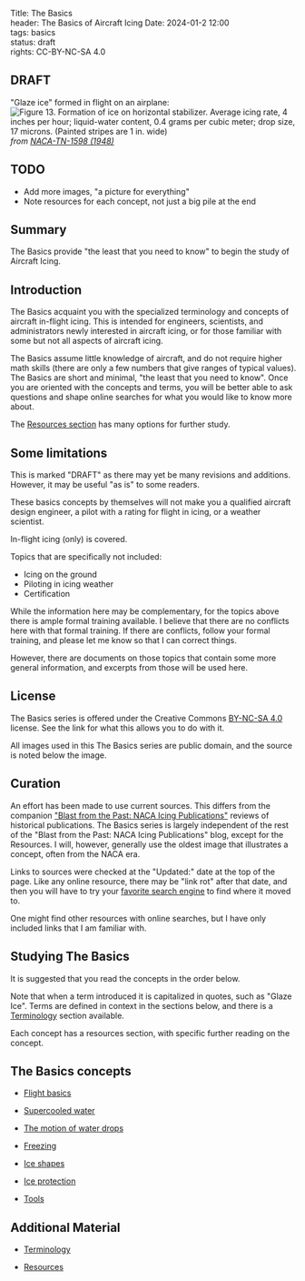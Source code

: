Title: The Basics    
header: The Basics of Aircraft Icing
Date: 2024-01-2 12:00  
tags: basics  
status: draft  
rights: CC-BY-NC-SA 4.0

## DRAFT  
 
"Glaze ice" formed in flight on an airplane:  
![Figure 13. Formation of ice on horizontal stabilizer. 
Average icing rate, 4 inches per hour; liquid-water content, 
0.4 grams per cubic meter; drop size, 17 microns. (Painted stripes are 
1 in. wide)](/images/naca-tn-1598/Figure13.png)  
_from [NACA-TN-1598 (1948)](https://ntrs.nasa.gov/citations/19810068605)_  
 
## TODO  
 
- Add more images, "a picture for everything"  
- Note resources for each concept, not just a big pile at the end  

## Summary  

The Basics provide "the least that you need to know" to begin the study of Aircraft Icing.  

## Introduction  

The Basics acquaint you with the specialized terminology and concepts of aircraft in-flight icing. 
This is intended for engineers, scientists, and administrators newly interested in aircraft icing, 
or for those familiar with some but not all aspects of aircraft icing. 

The Basics assume little knowledge of aircraft, and do not require higher math skills 
(there are only a few numbers that give ranges of typical values). 
The Basics are short and minimal, "the least that you need to know". 
Once you are oriented with the concepts and terms, you will be better able to 
ask questions and shape online searches for what you would like to know more about. 

The [Resources section]({filename}resources.md) has many options for further study.  

## Some limitations  

This is marked "DRAFT" as there may yet be many revisions and additions. 
However, it may be useful "as is" to some readers.  

These basics concepts by themselves will not make you a qualified aircraft design engineer, 
a pilot with a rating for flight in icing, 
or a weather scientist. 

In-flight icing (only) is covered. 

Topics that are specifically not included: 

- Icing on the ground
- Piloting in icing weather  
- Certification  

While the information here may be complementary, 
for the topics above there is ample formal training available. 
I believe that there are no conflicts here with that formal training. 
If there are conflicts, follow your formal training, 
and please let me know so that I can correct things. 

However, there are documents on those topics that contain some 
more general information, and excerpts from those will be used here.  

## License  

The Basics series is offered under the Creative Commons 
[BY-NC-SA 4.0](https://creativecommons.org/licenses/by-nc-sa/4.0/) 
license. See the link for what this allows you to do with it. 

All images used in this The Basics series are public domain, and the source is noted below the image.  

## Curation  

An effort has been made to use current sources. 
This differs from the companion 
["Blast from the Past: NACA Icing Publications"]({filename}..%2Fintroduction.md) reviews of historical publications. 
The Basics series is largely independent of the rest of the "Blast from the Past: NACA Icing Publications" blog, 
except for the Resources. 
I will, however, generally use the oldest image that illustrates a concept, often from the NACA era.  

Links to sources were checked at the "Updated:" date at the top of the page. 
Like any online resource, there may be "link rot" after that date, 
and then you will have to try your 
[favorite search engine](https://duckduckgo.com) to find where it moved to.  

One might find other resources with online searches, but I have only included links that I am familiar with. 

## Studying The Basics  
 
It is suggested that you read the concepts in the order below. 

Note that when a term introduced it is capitalized in quotes, such as "Glaze Ice". 
Terms are defined in context in the sections below, 
and there is a [Terminology]({filename}Nomenclature.md) section available.  

Each concept has a resources section, with specific further reading on the concept. 

## The Basics concepts  

- [Flight basics]({filename}flight_basics.md)  

- [Supercooled water]({filename}supercooled_water.md)  

- [The motion of water drops]({filename}drop_trajectories.md)  

- [Freezing]({filename}freezing.md)  

- [Ice shapes]({filename}ice_shapes.md)  

- [Ice protection]({filename}ice_protection.md)

- [Tools]({filename}tools.md)  

## Additional Material  

- [Terminology]({filename}Nomenclature.md)

- [Resources]({filename}resources.md)  
